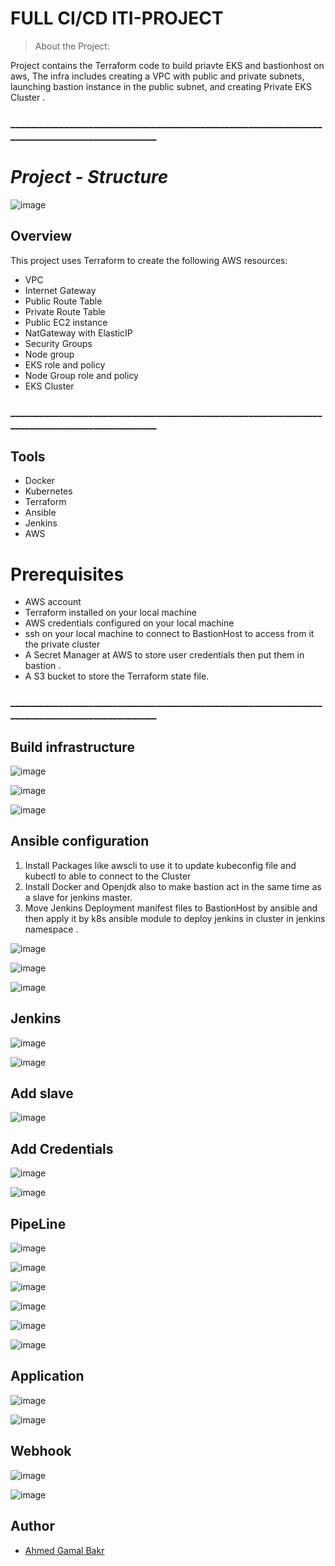 # FULL CI/CD ITI-PROJECT
> About the Project:

Project contains the Terraform code to build priavte EKS and bastionhost on aws, The infra includes creating a VPC with public and private subnets, launching bastion instance in the public subnet, and creating Private EKS Cluster .

###                    ______________________________________________________________________________________________

# *Project - Structure*

![image](https://github.com/ahmedgamalbakr/Infra/assets/106693415/1ad1487e-8ad8-4d18-9ee1-07d80e1c0420)

## Overview

This project uses Terraform to create the following AWS resources:

- VPC
- Internet Gateway
- Public Route Table
- Private Route Table
- Public EC2 instance
- NatGateway with ElasticIP 
- Security Groups 
- Node group
- EKS role and policy 
- Node Group role and policy 
- EKS Cluster



###                ______________________________________________________________________________________________

## Tools
* Docker
* Kubernetes
* Terraform
* Ansible
* Jenkins
* AWS


# Prerequisites 

- AWS account
- Terraform installed on your local machine
- AWS credentials configured on your local machine
- ssh on your local machine to connect to BastionHost to access from it the private cluster
- A Secret Manager at AWS to store user credentials then put them in bastion .
- A S3 bucket to store the Terraform state file. 

###                    ______________________________________________________________________________________________


## Build infrastructure

![image](https://github.com/ahmedgamalbakr/Infra/assets/106693415/66b8e788-c113-4f94-8c04-45e81b8c8e87)

![image](https://github.com/ahmedgamalbakr/Infra/assets/106693415/97740041-dce1-42c9-b030-9c2dbeeb8c3d)

![image](https://github.com/ahmedgamalbakr/Infra/assets/106693415/fa6cfd94-c42f-43f0-a711-eef8d7c8b523)


## Ansible configuration
 
 1. Install Packages like awscli to use it to update kubeconfig file and kubectl to able to connect to the Cluster
 2. Install Docker and Openjdk also to make bastion act in the same time as a slave for jenkins master.
 3. Move Jenkins Deployment manifest files to BastionHost by ansible and then apply it by k8s ansible module to deploy jenkins in cluster in jenkins namespace .
 


![image](https://github.com/ahmedgamalbakr/Infra/assets/106693415/ff1dff73-d586-4bbf-b8ce-423a8ea9e11f)

![image](https://github.com/ahmedgamalbakr/Infra/assets/106693415/87a7ecb8-646e-4723-864b-390747ef5dd8)

![image](https://github.com/ahmedgamalbakr/Infra/assets/106693415/bcf0e6a8-23c4-4972-a3b9-23517d0b7ef4)



## Jenkins 
![image](https://github.com/ahmedgamalbakr/newtest/assets/106693415/dea58c16-b761-4b02-bbf4-583d0c55920e)

![image](https://github.com/ahmedgamalbakr/newtest/assets/106693415/41003134-c634-4fdf-a293-bab9c64e1362)



## Add slave
![image](https://github.com/ahmedgamalbakr/newtest/assets/106693415/fe1fef20-1d4c-4299-a13d-3262f4c1d72a)



## Add Credentials
![image](https://github.com/ahmedgamalbakr/newtest/assets/106693415/d4240d8d-f923-4ffb-8610-a4063dfb2282)

![image](https://github.com/ahmedgamalbakr/newtest/assets/106693415/04643397-e2dc-41af-ba6b-6848c20a59a3)





## PipeLine
![image](https://github.com/ahmedgamalbakr/newtest/assets/106693415/f4591fbc-defe-423a-b3c7-7f2353627ea7)

![image](https://github.com/ahmedgamalbakr/newtest/assets/106693415/5ea69796-9bbc-44a7-9d85-8c3f45074926)

![image](https://github.com/ahmedgamalbakr/newtest/assets/106693415/2dda1227-3998-4729-a5e2-4f966c3547fc)

![image](https://github.com/ahmedgamalbakr/newtest/assets/106693415/9b91f038-2ca4-404c-bb81-5aa3ccf66fe7)

![image](https://github.com/ahmedgamalbakr/newtest/assets/106693415/b6eedd3f-6947-45c0-8f97-dfe8515fc5fd)

![image](https://github.com/ahmedgamalbakr/newtest/assets/106693415/61201c08-d54c-47d3-befc-72dbb8e2ed18)




## Application
![image](https://github.com/ahmedgamalbakr/newtest/assets/106693415/a9b7bf50-ae2b-4149-ba50-f78a7542a0af)

![image](https://github.com/ahmedgamalbakr/newtest/assets/106693415/acf738e2-fca6-4420-94d2-d18e9f20038c)


## Webhook

![image](https://github.com/ahmedgamalbakr/newtest/assets/106693415/9dda762a-8ea1-4495-ad79-a091411d2881)

![image](https://github.com/ahmedgamalbakr/newtest/assets/106693415/d47f0bfb-6cb9-42c1-b3b7-ed255bf8e9df)



## Author

- [Ahmed Gamal Bakr ](https://www.linkedin.com/in/ahmed-gamal-509218149/)








